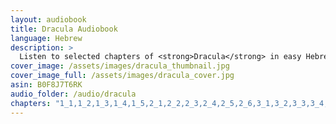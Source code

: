 ```yaml
---
layout: audiobook
title: Dracula Audiobook
language: Hebrew
description: >
  Listen to selected chapters of <strong>Dracula</strong> in easy Hebrew, specially adapted for learners. The text is available in a simplified Hebrew edition.
cover_image: /assets/images/dracula_thumbnail.jpg
cover_image_full: /assets/images/dracula_cover.jpg
asin: B0F8J7T6RK
audio_folder: /audio/dracula
chapters: "1_1,1_2,1_3,1_4,1_5,2_1,2_2,2_3,2_4,2_5,2_6,3_1,3_2,3_3,3_4,3_5,4_1,4_2,4_3,4_4,4_5,5_1,5_2,5_3,5_4,5_5,5_6"
---
```

